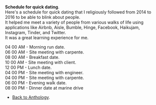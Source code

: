 **Schedule for quick dating**.  
Here's a schedule for quick dating that I religiously followed from 2014 to 2016 to be able to blink about people.  
It helped me meet a variety of people from various walks of life using applications like Airbnb, Aisle, Bumble, Hinge, Facebook, Haikujam, Instagram, Tinder, and Twitter.  
It was a great learning experience for me.  

04 00 AM - Morning run date.  
06 00 AM - Site meeting with carpente.  
08 00 AM - Breakfast date.  
10 00 AM - Site meeting with client.  
12 00 PM - Lunch date.  
04 00 PM - Site meeting with engineer.  
04 00 PM - Site meeting with carpente.  
06 00 PM - Evening walk date.  
08 00 PM - Dinner date at marine drive

- <a href="https://kushalsamant.github.io/anthology.html">Back to Anthology</a>.  